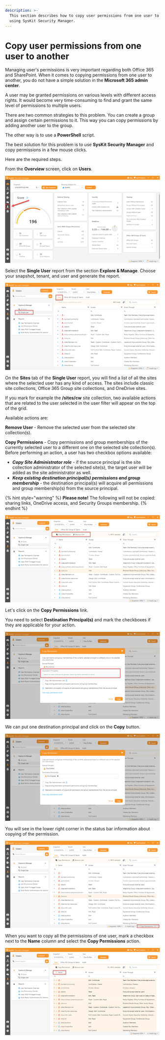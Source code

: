 ```yaml
---
description: >-
  This section describes how to copy user permissions from one user to another
  using SysKit Security Manager.
---
```


# Copy user permissions from one user to another

Managing user's permissions is very important regarding both Office 365 and SharePoint. When it comes to copying permissions from one user to another, you do not have a simple solution in the **Microsoft 365 admin center**.

A user may be granted permissions on various levels with different access rights. It would become very time-consuming to find and grant the same level of permissions to multiple users.

There are two common strategies to this problem. You can create a group and assign certain permissions to it. This way you can copy permissions by adding another user to the group.

The other way is to use a **PowerShell** script.

The best solution for this problem is to use **SysKit Security Manager** and copy permissions in a few mouse clicks.

Here are the required steps.

From the **Overview** screen, click on **Users**.

![](../.gitbook/assets/how-to-copy-user-permissions-from-one-user-to-another_ssm_01.png)

Select the **Single User** report from the section **Explore & Manage**. Choose your snapshot, tenant, and user and generate the report.

![](../.gitbook/assets/how-to-copy-user-permissions-from-one-user-to-another_ssm_02.png)

On the **Sites** tab of the **Single User** report, you will find a list of all the sites where the selected user has any kind of access. The sites include classic site collections, Office 365 Group site collections, and OneDrive sites.

If you mark for example the **/sites/cw** site collection, two available actions that are related to the user selected in the user filter will appear on the top of the grid.

Available actions are:

**Remove User** - Remove the selected user from the selected site collection\(s\).  
  
**Copy Permissions** - Copy permissions and group memberships of the currently selected user to a different one on the selected site collection\(s\). Before performing an action, a user has two checkbox options available:                                                                                                         

* _**Copy Site Administrator role**_ - if the source principal is the site collection administrator of the selected site\(s\), the target user will be added as the site administrator as well. 
* _**Keep existing destination principal\(s\) permissions and group membership**_ - the destination principal\(s\) will acquire all permissions and group membership\(s\) from the source principal.     

{% hint style="warning" %}
**Please note!** The following will not be copied: sharing links, OneDrive access, and Security Groups membership.
{% endhint %}

![](../.gitbook/assets/how-to-copy-user-permissions-from-one-user-to-another_ssm_03.png)

Let's click on the **Copy Permissions** link.

You need to select **Destination Principal\(s\)** and mark the checkboxes if they are applicable for your action.

![](../.gitbook/assets/how-to-copy-user-permissions-from-one-user-to-another_ssm_04.png)

We can put one destination principal and click on the **Copy** button.

![](../.gitbook/assets/how-to-copy-user-permissions-from-one-user-to-another_ssm_05.png)

You will see in the lower right corner in the status bar information about copying of the permission.

![](../.gitbook/assets/how-to-copy-user-permissions-from-one-user-to-another_ssm_06.png)

When you want to copy all the permissions of one user, mark a checkbox next to the **Name** column and select the **Copy Permissions** action.

![](../.gitbook/assets/how-to-copy-user-permissions-from-one-user-to-another_ssm_07.png)

